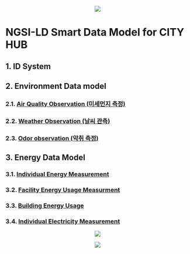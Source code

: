 
<p align="center">
  <img src="https://yalewkidane.github.io/cityhub-data-model/images/cityhubs.png">
</p>

# NGSI-LD Smart Data Model for CITY HUB


## 1.	ID System

## 2.	Environment  Data model 

### 2.1.	[Air Quality Observation (미세먼지 측정)][AirQualityObservation_html]
[AirQualityObservation_html]:https://yalewkidane.github.io/cityhub-data-model/pages/AirQualityObservation.html

### 2.2.  [Weather Observation (날씨 관측)][Weather_Observation_html]
[Weather_Observation_html]:https://yalewkidane.github.io/cityhub-data-model/pages/WeatherObservation.html

### 2.3.  [Odor observation (악취 측정)][Odor_observation_html]
[Odor_observation_html]:https://yalewkidane.github.io/cityhub-data-model/pages/OdorObservation.html

## 3.	Energy Data Model	

### 3.1.	[Individual Energy Measurement][Individual_Energy_Measurement]
[Individual_Energy_Measurement]:https://yalewkidane.github.io/cityhub-data-model/pages/IndividualEnergyMeasurement.html

### 3.2.	[Facility Energy	Usage Measurment][Facility_Energy_Usage_Measurment]
[Facility_Energy_Usage_Measurment]:https://yalewkidane.github.io/cityhub-data-model/pages/FacilityEnergyUsageMeasurment.html

### 3.3.	[Building Energy Usage][Building_Energy_Usage]
[Building_Energy_Usage]:https://yalewkidane.github.io/cityhub-data-model/pages/BuildingEnergyUsage.html

### 3.4.	[Individual Electricity Measurement][Individual_Electricity_Measurement]
[Individual_Electricity_Measurement]:https://yalewkidane.github.io/cityhub-data-model/pages/IndividualElectricityMeasurement.html


<p align="center">
  <img src="https://yalewkidane.github.io/cityhub-data-model/images/deal.png">
</p>

<p align="center">
  <img src="https://yalewkidane.github.io/cityhub-data-model/images/autoidlabs.png">
</p>



